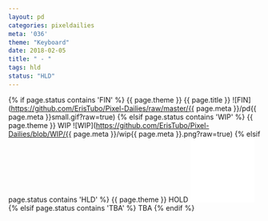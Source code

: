 ```yaml
---
layout: pd
categories: pixeldailies
meta: '036'
theme: "Keyboard"
date: 2018-02-05
title: " - "
tags: hld
status: "HLD"
---
```

{% if page.status contains 'FIN' %}
  <span class="theme">{{ page.theme }}</span>
  <span class="fin">{{ page.title }}</span>
  ![FIN](https://github.com/ErisTubo/Pixel-Dailies/raw/master/{{ page.meta }}/pd{{ page.meta }}small.gif?raw=true)
{% elsif page.status contains 'WIP' %}
  <span class="theme">{{ page.theme }}</span>
  <span class="wip">WIP</span>
  ![WIP](https://github.com/ErisTubo/Pixel-Dailies/blob/WIP/{{ page.meta }}/wip{{ page.meta }}.png?raw=true)
{% elsif page.status contains 'HLD' %}
  <span class="theme">{{ page.theme }}</span>
  <span class="hld">HOLD</span>
  ![HLD](https://github.com/ErisTubo/Pixel-Dailies/blob/master/Template/temp.png?raw=true)
{% elsif page.status contains 'TBA' %}
  TBA
{% endif %}
